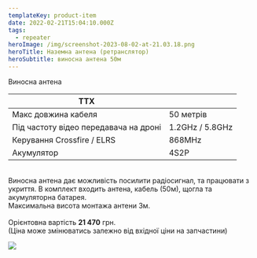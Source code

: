 ```yaml
---
templateKey: product-item
date: 2022-02-21T15:04:10.000Z
tags:
  - repeater
heroImage: /img/screenshot-2023-08-02-at-21.03.18.png
heroTitle: Наземна антена (ретранслятор)
heroSubtitle: виносна антена 50м
---
```

Виносна антена

| ТТХ                                   |                 |
| ------------------------------------- | --------------- |
| Макс довжина кабеля                   | 50 метрів       |
| Під частоту відео передавача на дроні | 1.2GHz / 5.8GHz |
| Керування Crossfire / ELRS            | 8﻿68MHz         |
| Акумулятор                            | 4S2P            |

\
Виносна антена дає можливість посилити радіосигнал, та працювати з укриття. В комплект входить антена, кабель (50м), щогла та акумуляторна батарея.  \
Максимальна висота монтажа антени 3м.\
\
Орієнтовна вартість **21 470** грн. \
(Ціна може змінюватись залежно від вхідної ціни на запчастини)

![](/img/photo_2023-07-31-17.16.31.jpeg)